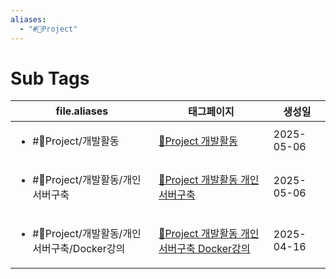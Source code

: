 ```yaml
---
aliases:
  - "#🐲Project"
---
```

# Sub Tags
| file.aliases                                      | 태그페이지                                                                 | 생성일        |
| ------------------------------------------------- | --------------------------------------------------------------------- | ---------- |
| <ul><li>#🐲Project/개발활동</li></ul>                 | [🐲Project 개발활동](./%F0%9F%90%B2Project%20%EA%B0%9C%EB%B0%9C%ED%99%9C%EB%8F%99.md)                                 | 2025-05-06 |
| <ul><li>#🐲Project/개발활동/개인서버구축</li></ul>          | [🐲Project 개발활동 개인서버구축](./%F0%9F%90%B2Project%20%EA%B0%9C%EB%B0%9C%ED%99%9C%EB%8F%99%20%EA%B0%9C%EC%9D%B8%EC%84%9C%EB%B2%84%EA%B5%AC%EC%B6%95.md)                   | 2025-05-06 |
| <ul><li>#🐲Project/개발활동/개인서버구축/Docker강의</li></ul> | [🐲Project 개발활동 개인서버구축 Docker강의](./%F0%9F%90%B2Project%20%EA%B0%9C%EB%B0%9C%ED%99%9C%EB%8F%99%20%EA%B0%9C%EC%9D%B8%EC%84%9C%EB%B2%84%EA%B5%AC%EC%B6%95%20Docker%EA%B0%95%EC%9D%98.md) | 2025-04-16 |

